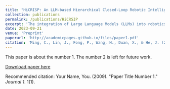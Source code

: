 ```yaml
---
title: "HiCRISP: An LLM-based Hierarchical Closed-Loop Robotic Intelligent Self-Correction Planner"
collection: publications
permalink: /publications/HiCRSIP
excerpt: 'The integration of Large Language Models (LLMs) into robotics has revolutionized human-robot interactions and autonomous task planning. However, these systems are often unable to self-correct during the task execution, which hinders their adaptability in dynamic real-world environments. To address this issue, we present a Hierarchical Closed-loop Robotic Intelligent Self-correction Planner (HiCRISP), an innovative framework that enables robots to correct errors within individual steps during the task execution. HiCRISP actively monitors and adapts the task execution process, addressing both high-level planning and low-level action errors. Extensive benchmark experiments, encompassing virtual and real-world scenarios, showcase HiCRISP's exceptional performance, positioning it as a promising solution for robotic task planning with LLMs.'
date: 2023-09-21
venue: 'Preprint'
paperurl: 'http://academicpages.github.io/files/paper1.pdf'
citation: 'Ming, C., Lin, J., Fong, P., Wang, H., Duan, X., & He, J. (2023). HiCRISP: A Hierarchical Closed-Loop Robotic Intelligent Self-Correction Planner. arXiv preprint arXiv:2309.12089.'
---
```

This paper is about the number 1. The number 2 is left for future work.

[Download paper here](http://academicpages.github.io/files/paper1.pdf)

Recommended citation: Your Name, You. (2009). "Paper Title Number 1." <i>Journal 1</i>. 1(1).

